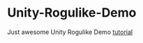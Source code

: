 # Unity-Rogulike-Demo

Just awesome Unity Rogulike Demo [tutorial](https://learn.unity.com/project/2d-roguelike-tutorial)
